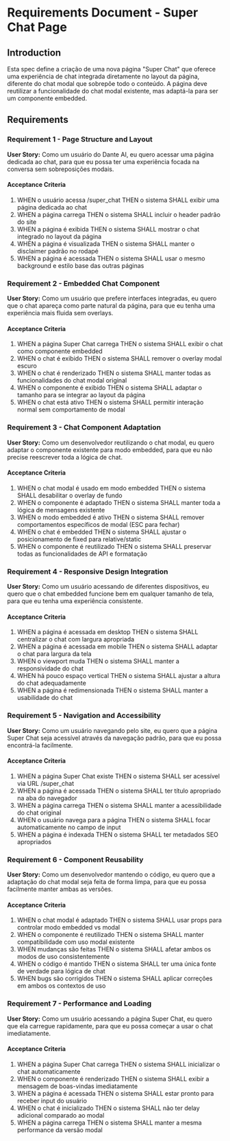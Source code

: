 # Requirements Document - Super Chat Page

## Introduction

Esta spec define a criação de uma nova página "Super Chat" que oferece uma experiência de chat integrada diretamente no layout da página, diferente do chat modal que sobrepõe todo o conteúdo. A página deve reutilizar a funcionalidade do chat modal existente, mas adaptá-la para ser um componente embedded.

## Requirements

### Requirement 1 - Page Structure and Layout

**User Story:** Como um usuário do Dante AI, eu quero acessar uma página dedicada ao chat, para que eu possa ter uma experiência focada na conversa sem sobreposições modais.

#### Acceptance Criteria

1. WHEN o usuário acessa /super_chat THEN o sistema SHALL exibir uma página dedicada ao chat
2. WHEN a página carrega THEN o sistema SHALL incluir o header padrão do site
3. WHEN a página é exibida THEN o sistema SHALL mostrar o chat integrado no layout da página
4. WHEN a página é visualizada THEN o sistema SHALL manter o disclaimer padrão no rodapé
5. WHEN a página é acessada THEN o sistema SHALL usar o mesmo background e estilo base das outras páginas

### Requirement 2 - Embedded Chat Component

**User Story:** Como um usuário que prefere interfaces integradas, eu quero que o chat apareça como parte natural da página, para que eu tenha uma experiência mais fluida sem overlays.

#### Acceptance Criteria

1. WHEN a página Super Chat carrega THEN o sistema SHALL exibir o chat como componente embedded
2. WHEN o chat é exibido THEN o sistema SHALL remover o overlay modal escuro
3. WHEN o chat é renderizado THEN o sistema SHALL manter todas as funcionalidades do chat modal original
4. WHEN o componente é exibido THEN o sistema SHALL adaptar o tamanho para se integrar ao layout da página
5. WHEN o chat está ativo THEN o sistema SHALL permitir interação normal sem comportamento de modal

### Requirement 3 - Chat Component Adaptation

**User Story:** Como um desenvolvedor reutilizando o chat modal, eu quero adaptar o componente existente para modo embedded, para que eu não precise reescrever toda a lógica de chat.

#### Acceptance Criteria

1. WHEN o chat modal é usado em modo embedded THEN o sistema SHALL desabilitar o overlay de fundo
2. WHEN o componente é adaptado THEN o sistema SHALL manter toda a lógica de mensagens existente
3. WHEN o modo embedded é ativo THEN o sistema SHALL remover comportamentos específicos de modal (ESC para fechar)
4. WHEN o chat é embedded THEN o sistema SHALL ajustar o posicionamento de fixed para relative/static
5. WHEN o componente é reutilizado THEN o sistema SHALL preservar todas as funcionalidades de API e formatação

### Requirement 4 - Responsive Design Integration

**User Story:** Como um usuário acessando de diferentes dispositivos, eu quero que o chat embedded funcione bem em qualquer tamanho de tela, para que eu tenha uma experiência consistente.

#### Acceptance Criteria

1. WHEN a página é acessada em desktop THEN o sistema SHALL centralizar o chat com largura apropriada
2. WHEN a página é acessada em mobile THEN o sistema SHALL adaptar o chat para largura da tela
3. WHEN o viewport muda THEN o sistema SHALL manter a responsividade do chat
4. WHEN há pouco espaço vertical THEN o sistema SHALL ajustar a altura do chat adequadamente
5. WHEN a página é redimensionada THEN o sistema SHALL manter a usabilidade do chat

### Requirement 5 - Navigation and Accessibility

**User Story:** Como um usuário navegando pelo site, eu quero que a página Super Chat seja acessível através da navegação padrão, para que eu possa encontrá-la facilmente.

#### Acceptance Criteria

1. WHEN a página Super Chat existe THEN o sistema SHALL ser acessível via URL /super_chat
2. WHEN a página é acessada THEN o sistema SHALL ter título apropriado na aba do navegador
3. WHEN a página carrega THEN o sistema SHALL manter a acessibilidade do chat original
4. WHEN o usuário navega para a página THEN o sistema SHALL focar automaticamente no campo de input
5. WHEN a página é indexada THEN o sistema SHALL ter metadados SEO apropriados

### Requirement 6 - Component Reusability

**User Story:** Como um desenvolvedor mantendo o código, eu quero que a adaptação do chat modal seja feita de forma limpa, para que eu possa facilmente manter ambas as versões.

#### Acceptance Criteria

1. WHEN o chat modal é adaptado THEN o sistema SHALL usar props para controlar modo embedded vs modal
2. WHEN o componente é reutilizado THEN o sistema SHALL manter compatibilidade com uso modal existente
3. WHEN mudanças são feitas THEN o sistema SHALL afetar ambos os modos de uso consistentemente
4. WHEN o código é mantido THEN o sistema SHALL ter uma única fonte de verdade para lógica de chat
5. WHEN bugs são corrigidos THEN o sistema SHALL aplicar correções em ambos os contextos de uso

### Requirement 7 - Performance and Loading

**User Story:** Como um usuário acessando a página Super Chat, eu quero que ela carregue rapidamente, para que eu possa começar a usar o chat imediatamente.

#### Acceptance Criteria

1. WHEN a página Super Chat carrega THEN o sistema SHALL inicializar o chat automaticamente
2. WHEN o componente é renderizado THEN o sistema SHALL exibir a mensagem de boas-vindas imediatamente
3. WHEN a página é acessada THEN o sistema SHALL estar pronto para receber input do usuário
4. WHEN o chat é inicializado THEN o sistema SHALL não ter delay adicional comparado ao modal
5. WHEN a página carrega THEN o sistema SHALL manter a mesma performance da versão modal
